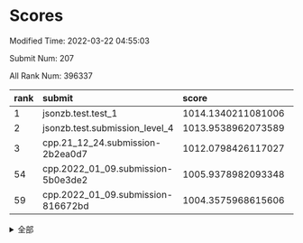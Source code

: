 # Scores

Modified Time: 2022-03-22 04:55:03

Submit Num: 207

All Rank Num: 396337

| rank |               submit               |       score        |       sigma        | pk_num |
| :--- | :--------------------------------- | :----------------- | :----------------- | :----- |
| 1    | jsonzb.test.test_1                 | 1014.1340211081006 | 0.8411074033602696 | 7658   |
| 2    | jsonzb.test.submission_level_4     | 1013.9538962073589 | 0.8425917262953333 | 7657   |
| 3    | cpp.21_12_24.submission-2b2ea0d7   | 1012.0798426117027 | 0.8032995327191528 | 7656   |
| 54   | cpp.2022_01_09.submission-5b0e3de2 | 1005.9378982093348 | 0.7344577999849884 | 7660   |
| 59   | cpp.2022_01_09.submission-816672bd | 1004.3575968615606 | 0.7088392066810336 | 7661   |


<details>
<summary>全部</summary>

| rank |                 submit                 |       score        |       sigma        | pk_num |
| :--- | :------------------------------------- | :----------------- | :----------------- | :----- |
| 1    | jsonzb.test.test_1                     | 1014.1340211081006 | 0.8411074033602696 | 7658   |
| 2    | jsonzb.test.submission_level_4         | 1013.9538962073589 | 0.8425917262953333 | 7657   |
| 3    | cpp.21_12_24.submission-2b2ea0d7       | 1012.0798426117027 | 0.8032995327191528 | 7656   |
| 4    | gobigger.level_3.submission_level_3_10 | 1011.9342095368322 | 0.7847513605794513 | 7657   |
| 5    | gobigger.level_3.submission_level_3_27 | 1011.9034314151814 | 0.7665108947316984 | 7658   |
| 6    | gobigger.level_3.submission_level_3_18 | 1011.8082292814724 | 0.764463102555278  | 7656   |
| 7    | gobigger.level_3.submission_level_3_15 | 1011.6993654487792 | 0.7711125309744981 | 7658   |
| 8    | gobigger.level_3.submission_level_3_24 | 1011.4456982646851 | 0.779584293313455  | 7662   |
| 9    | gobigger.level_3.submission_level_3_12 | 1011.3139840031819 | 0.7562644513568474 | 7654   |
| 10   | gobigger.level_3.submission_level_3_37 | 1011.2891701757983 | 0.7703056675204845 | 7656   |
| 11   | gobigger.level_3.submission_level_3_44 | 1011.1854399548087 | 0.7562167099289278 | 7658   |
| 12   | gobigger.level_3.submission_level_3_1  | 1011.073441290904  | 0.7731241786446239 | 7660   |
| 13   | gobigger.level_3.submission_level_3_7  | 1010.9821203824412 | 0.767440680507522  | 7659   |
| 14   | gobigger.level_3.submission_level_3_42 | 1010.8817596272492 | 0.778099030319259  | 7656   |
| 15   | gobigger.level_3.submission_level_3_35 | 1010.5669262608992 | 0.7534047187315125 | 7662   |
| 16   | gobigger.level_3.submission_level_3_36 | 1010.5232407846115 | 0.7499757394995538 | 7659   |
| 17   | gobigger.level_3.submission_level_3_48 | 1010.4204336917094 | 0.766678452494575  | 7661   |
| 18   | gobigger.level_3.submission_level_3_26 | 1010.4010502239432 | 0.7582154424661199 | 7659   |
| 19   | gobigger.level_3.submission_level_3_9  | 1010.3982137116993 | 0.7803876383902152 | 7659   |
| 20   | gobigger.level_3.submission_level_3_8  | 1010.3358496566143 | 0.7706027766361432 | 7655   |
| 21   | gobigger.level_3.submission_level_3_21 | 1010.2951199145738 | 0.7549015027255646 | 7657   |
| 22   | gobigger.level_3.submission_level_3_39 | 1010.2388956105256 | 0.760395465963595  | 7662   |
| 23   | gobigger.level_3.submission_level_3_16 | 1010.1614180361418 | 0.7614513410577389 | 7660   |
| 24   | gobigger.level_3.submission_level_3_43 | 1010.1588952816343 | 0.7846140726489267 | 7656   |
| 25   | gobigger.level_3.submission_level_3_31 | 1010.1381020284032 | 0.7515621513740582 | 7662   |
| 26   | gobigger.level_3.submission_level_3_0  | 1010.1348417307507 | 0.7345809740455226 | 7658   |
| 27   | gobigger.level_3.submission_level_3_32 | 1009.9410498646864 | 0.7505952967851841 | 7654   |
| 28   | gobigger.level_3.submission_level_3_40 | 1009.8957882487126 | 0.7586434389129263 | 7655   |
| 29   | gobigger.level_3.submission_level_3_3  | 1009.8770218551039 | 0.7535513133471917 | 7665   |
| 30   | gobigger.level_3.submission_level_3_34 | 1009.8526114728467 | 0.7727223763539487 | 7658   |
| 31   | gobigger.level_3.submission_level_3_23 | 1009.8386262974208 | 0.7627688497394209 | 7660   |
| 32   | gobigger.level_3.submission_level_3_30 | 1009.8139940304122 | 0.7572147675370406 | 7664   |
| 33   | gobigger.level_3.submission_level_3_13 | 1009.7350777320223 | 0.7643329542224574 | 7657   |
| 34   | gobigger.level_3.submission_level_3_19 | 1009.7233244588326 | 0.7692595740806801 | 7659   |
| 35   | gobigger.level_3.submission_level_3_14 | 1009.7094200751553 | 0.7369672916129839 | 7655   |
| 36   | gobigger.level_3.submission_level_3_22 | 1009.5547746248909 | 0.75743835534751   | 7660   |
| 37   | gobigger.level_3.submission_level_3_11 | 1009.4941320050892 | 0.7651536386385693 | 7657   |
| 38   | gobigger.level_3.submission_level_3_5  | 1009.4221601939396 | 0.7658428833966751 | 7658   |
| 39   | gobigger.level_3.submission_level_3_2  | 1009.4171070387536 | 0.758205499456241  | 7659   |
| 40   | gobigger.level_3.submission_level_3_28 | 1009.3362993078827 | 0.753996165759771  | 7666   |
| 41   | gobigger.level_3.submission_level_3_4  | 1009.313627672364  | 0.7598107967666732 | 7660   |
| 42   | gobigger.level_3.submission_level_3_49 | 1009.2934710799133 | 0.7477455396887756 | 7654   |
| 43   | gobigger.level_3.submission_level_3_33 | 1009.2673295247948 | 0.746039603124862  | 7661   |
| 44   | gobigger.level_3.submission_level_3_29 | 1009.2060999227987 | 0.7436488033395275 | 7660   |
| 45   | gobigger.level_3.submission_level_3_41 | 1009.1699263459742 | 0.7532417766870023 | 7654   |
| 46   | gobigger.level_3.submission_level_3_38 | 1009.1538282964416 | 0.7403939842410193 | 7656   |
| 47   | gobigger.level_3.submission_level_3_47 | 1009.1025962172553 | 0.7357093593057362 | 7655   |
| 48   | gobigger.level_3.submission_level_3_45 | 1009.0401025030076 | 0.7738034217300667 | 7661   |
| 49   | gobigger.level_3.submission_level_3_6  | 1008.8596463403692 | 0.7448705760675368 | 7663   |
| 50   | gobigger.level_3.submission_level_3_46 | 1008.6602223554477 | 0.7217383530061318 | 7660   |
| 51   | gobigger.level_3.submission_level_3_20 | 1008.1025013508568 | 0.7308434534193536 | 7657   |
| 52   | gobigger.level_3.submission_level_3_25 | 1007.9932310455504 | 0.7229923706767316 | 7656   |
| 53   | gobigger.level_3.submission_level_3_17 | 1007.7839531371768 | 0.7690937953736906 | 7657   |
| 54   | cpp.2022_01_09.submission-5b0e3de2     | 1005.9378982093348 | 0.7344577999849884 | 7660   |
| 55   | gobigger.level_1.submission_level_1_1  | 1004.9517873968905 | 0.721825838465216  | 7658   |
| 56   | gobigger.level_1.submission_level_1_35 | 1004.704460906798  | 0.7140939317866019 | 7657   |
| 57   | gobigger.level_1.submission_level_1_30 | 1004.6877555507008 | 0.7129810613192225 | 7656   |
| 58   | gobigger.level_1.submission_level_1_24 | 1004.4963449271696 | 0.7260648869722878 | 7658   |
| 59   | cpp.2022_01_09.submission-816672bd     | 1004.3575968615606 | 0.7088392066810336 | 7661   |
| 60   | gobigger.level_1.submission_level_1_8  | 1004.3494387352325 | 0.713976024996998  | 7657   |
| 61   | gobigger.level_1.submission_level_1_44 | 1004.2624048408599 | 0.7170266949529343 | 7657   |
| 62   | gobigger.level_1.submission_level_1_16 | 1004.2561214686598 | 0.7143168800516142 | 7664   |
| 63   | gobigger.level_1.submission_level_1_32 | 1004.2255973269778 | 0.7165763366664218 | 7658   |
| 64   | gobigger.level_1.submission_level_1_37 | 1004.216140423957  | 0.7259878768192815 | 7661   |
| 65   | gobigger.level_1.submission_level_1_22 | 1004.1454125040326 | 0.7240641619237276 | 7657   |
| 66   | gobigger.level_1.submission_level_1_28 | 1003.9735955327965 | 0.725912774766475  | 7658   |
| 67   | gobigger.level_1.submission_level_1_38 | 1003.8402394102563 | 0.7123948194533807 | 7664   |
| 68   | gobigger.level_1.submission_level_1_29 | 1003.7982787104429 | 0.7225684632266679 | 7662   |
| 69   | gobigger.level_1.submission_level_1_18 | 1003.7318192526836 | 0.7232133023611106 | 7656   |
| 70   | gobigger.level_1.submission_level_1_42 | 1003.6779330922859 | 0.7091640462642915 | 7656   |
| 71   | gobigger.level_1.submission_level_1_25 | 1003.5759959537446 | 0.7275215334218099 | 7653   |
| 72   | gobigger.level_1.submission_level_1_9  | 1003.5615445626064 | 0.7078365501859649 | 7658   |
| 73   | gobigger.level_1.submission_level_1_17 | 1003.4793778121962 | 0.7179692679396846 | 7663   |
| 74   | gobigger.level_1.submission_level_1_5  | 1003.4264489147201 | 0.7143948166396396 | 7664   |
| 75   | gobigger.level_1.submission_level_1_45 | 1003.385726531106  | 0.705045763261987  | 7661   |
| 76   | gobigger.level_1.submission_level_1_4  | 1003.3494609396458 | 0.7193506626850095 | 7661   |
| 77   | gobigger.level_1.submission_level_1_23 | 1003.2141464447681 | 0.7196029293754438 | 7656   |
| 78   | gobigger.level_1.submission_level_1_26 | 1003.1804694559862 | 0.7231413830095683 | 7657   |
| 79   | gobigger.level_1.submission_level_1_11 | 1003.1366527238064 | 0.7218149652733601 | 7661   |
| 80   | gobigger.level_1.submission_level_1_15 | 1003.1343278309358 | 0.7185687269557082 | 7662   |
| 81   | gobigger.level_1.submission_level_1_43 | 1003.1257132828721 | 0.716569416434511  | 7659   |
| 82   | gobigger.level_1.submission_level_1_36 | 1003.0640349095158 | 0.7200881241015425 | 7659   |
| 83   | gobigger.level_1.submission_level_1_41 | 1003.0514392797464 | 0.7204980602831871 | 7651   |
| 84   | gobigger.level_1.submission_level_1_49 | 1003.0222824901897 | 0.7215857433023202 | 7658   |
| 85   | gobigger.level_1.submission_level_1_34 | 1002.9736435016563 | 0.7316477994394143 | 7659   |
| 86   | gobigger.level_1.submission_level_1_48 | 1002.9652076303015 | 0.7184882649150197 | 7658   |
| 87   | gobigger.level_1.submission_level_1_6  | 1002.9551463748933 | 0.7054851233792422 | 7664   |
| 88   | gobigger.level_1.submission_level_1_33 | 1002.9456146713851 | 0.7150266171216071 | 7661   |
| 89   | gobigger.level_1.submission_level_1_13 | 1002.8576243080563 | 0.7107587888103334 | 7661   |
| 90   | gobigger.level_1.submission_level_1_21 | 1002.8514135925508 | 0.7179477048971368 | 7657   |
| 91   | gobigger.level_1.submission_level_1_46 | 1002.8114939292824 | 0.7105922509959289 | 7661   |
| 92   | gobigger.level_1.submission_level_1_20 | 1002.6959321342761 | 0.714013345266604  | 7661   |
| 93   | gobigger.level_1.submission_level_1_0  | 1002.6933679838966 | 0.7148430224559041 | 7661   |
| 94   | gobigger.level_1.submission_level_1_19 | 1002.6928619217324 | 0.7105005506438671 | 7657   |
| 95   | gobigger.level_1.submission_level_1_27 | 1002.6905952111093 | 0.7159739722912419 | 7653   |
| 96   | gobigger.level_1.submission_level_1_14 | 1002.6539276090112 | 0.7276061803557036 | 7665   |
| 97   | gobigger.level_1.submission_level_1_3  | 1002.5424883580314 | 0.7134678767874043 | 7662   |
| 98   | gobigger.level_1.submission_level_1_7  | 1002.4877243131274 | 0.7123511074774446 | 7658   |
| 99   | gobigger.level_1.submission_level_1_12 | 1002.4876153058058 | 0.7257985133890953 | 7659   |
| 100  | gobigger.level_1.submission_level_1_31 | 1002.3943461239826 | 0.7077351571913769 | 7652   |
| 101  | gobigger.level_1.submission_level_1_10 | 1002.0981388841737 | 0.7227989266162879 | 7667   |
| 102  | gobigger.level_1.submission_level_1_47 | 1002.0717662507864 | 0.7188911334923438 | 7658   |
| 103  | gobigger.level_1.submission_level_1_2  | 1001.885393634172  | 0.7137686634257799 | 7653   |
| 104  | gobigger.level_1.submission_level_1_40 | 1001.5727357001258 | 0.7107528069136431 | 7659   |
| 105  | gobigger.level_1.submission_level_1_39 | 1000.91767979372   | 0.711946369562586  | 7655   |
| 106  | gobigger.random.submission_random_28   | 997.562457195322   | 0.7086676098817585 | 7661   |
| 107  | gobigger.random.submission_random_43   | 997.1886346117483  | 0.6992324123213439 | 7658   |
| 108  | gobigger.random.submission_random_47   | 997.1623163178377  | 0.6986310580385107 | 7660   |
| 109  | gobigger.random.submission_random_8    | 997.1480372735049  | 0.7019999607319207 | 7662   |
| 110  | gobigger.random.submission_random_39   | 996.9784523774903  | 0.715521854667327  | 7656   |
| 111  | gobigger.random.submission_random_40   | 996.8974395150738  | 0.7059857027978008 | 7658   |
| 112  | gobigger.random.submission_random_31   | 996.8580878300311  | 0.7120554979382634 | 7658   |
| 113  | gobigger.random.submission_random_10   | 996.6362704837209  | 0.7127194394617953 | 7659   |
| 114  | gobigger.random.submission_random_23   | 996.6101884041394  | 0.6918572616821521 | 7656   |
| 115  | gobigger.random.submission_random_2    | 996.5043239556453  | 0.7105281102497    | 7655   |
| 116  | gobigger.random.submission_random_35   | 996.3175688133616  | 0.706731949189787  | 7660   |
| 117  | gobigger.random.submission_random_46   | 996.2898133404652  | 0.7020949863322826 | 7660   |
| 118  | gobigger.random.submission_random_6    | 996.2786320901273  | 0.7059430830749994 | 7663   |
| 119  | gobigger.random.submission_random_4    | 996.277986509158   | 0.7092928827437267 | 7655   |
| 120  | gobigger.random.submission_random_24   | 996.2697573129892  | 0.7092791554557781 | 7659   |
| 121  | gobigger.random.submission_random_19   | 996.2697535580922  | 0.7092555651683189 | 7657   |
| 122  | gobigger.random.submission_random_34   | 996.2260542413883  | 0.6898697789527714 | 7653   |
| 123  | gobigger.random.submission_random_44   | 996.2142537847074  | 0.7079019060445914 | 7663   |
| 124  | gobigger.random.submission_random_38   | 996.2085520890928  | 0.7155954532036424 | 7659   |
| 125  | gobigger.random.submission_random_5    | 996.1547517846751  | 0.7206392893443822 | 7655   |
| 126  | gobigger.random.submission_random_13   | 996.0651295293331  | 0.699567210540496  | 7657   |
| 127  | gobigger.random.submission_random_32   | 996.0443386361468  | 0.7032090374935134 | 7659   |
| 128  | gobigger.random.submission_random_45   | 996.0351127434083  | 0.7145319026362253 | 7656   |
| 129  | gobigger.random.submission_random_41   | 995.9817598287531  | 0.708065443120299  | 7657   |
| 130  | gobigger.random.submission_random_25   | 995.9084141986797  | 0.7109172571551808 | 7654   |
| 131  | gobigger.random.submission_random_36   | 995.9005838324425  | 0.7022187784748173 | 7660   |
| 132  | gobigger.random.submission_random_0    | 995.8770243568727  | 0.7010029410568456 | 7656   |
| 133  | gobigger.random.submission_random_26   | 995.8760009750246  | 0.702510865612481  | 7661   |
| 134  | gobigger.random.submission_random_18   | 995.7781171524413  | 0.7118804003681465 | 7661   |
| 135  | gobigger.random.submission_random_29   | 995.7717500421764  | 0.7096966612454477 | 7655   |
| 136  | gobigger.random.submission_random_33   | 995.746778960902   | 0.7253552406396292 | 7661   |
| 137  | gobigger.random.submission_random_15   | 995.6884977327732  | 0.712367446955542  | 7660   |
| 138  | gobigger.random.submission_random_30   | 995.6879176328424  | 0.7074881690885191 | 7652   |
| 139  | gobigger.random.submission_random_3    | 995.6628698760915  | 0.7169421602374153 | 7661   |
| 140  | gobigger.random.submission_random_37   | 995.6399420415347  | 0.7155032210106224 | 7662   |
| 141  | gobigger.random.submission_random_49   | 995.6055769063399  | 0.7023893045764387 | 7658   |
| 142  | gobigger.random.submission_random_11   | 995.5867820726944  | 0.7175264635537604 | 7664   |
| 143  | gobigger.random.submission_random_27   | 995.5715602190614  | 0.7092910319339422 | 7663   |
| 144  | gobigger.random.submission_random_7    | 995.5565801073484  | 0.7063683864488056 | 7654   |
| 145  | gobigger.random.submission_random_12   | 995.5411276905343  | 0.7157638359892076 | 7657   |
| 146  | gobigger.random.submission_random_22   | 995.537692816015   | 0.7056082649784547 | 7658   |
| 147  | gobigger.random.submission_random_20   | 995.53661547182    | 0.7132702257069511 | 7664   |
| 148  | gobigger.random.submission_random_14   | 995.4654624705263  | 0.7177088700767299 | 7658   |
| 149  | gobigger.random.submission_random_21   | 995.427259862659   | 0.7302866557184795 | 7656   |
| 150  | gobigger.random.submission_random_42   | 995.3765641446707  | 0.7010501538604532 | 7660   |
| 151  | gobigger.random.submission_random_48   | 995.3644917405586  | 0.7060602053371401 | 7661   |
| 152  | gobigger.random.submission_random_16   | 995.312892531106   | 0.7068912236393388 | 7657   |
| 153  | gobigger.random.submission_random_17   | 995.2995024283141  | 0.7062166223131218 | 7657   |
| 154  | gobigger.random.submission_random_1    | 995.1884074728362  | 0.720307949001914  | 7657   |
| 155  | gobigger.random.submission_random_9    | 994.9706501215669  | 0.7180635448394341 | 7660   |
| 156  | gobigger.level_2.submission_level_2_7  | 994.6053092204388  | 0.7224671465032427 | 7661   |
| 157  | gobigger.level_2.submission_level_2_5  | 993.8939765517435  | 0.7387086465037682 | 7654   |
| 158  | gobigger.level_2.submission_level_2_48 | 993.5684761437841  | 0.7246437447455352 | 7662   |
| 159  | gobigger.level_2.submission_level_2_36 | 993.424505960495   | 0.7340439207436751 | 7658   |
| 160  | gobigger.level_2.submission_level_2_43 | 993.3829183015185  | 0.7379122763338668 | 7665   |
| 161  | gobigger.level_2.submission_level_2_11 | 993.1894701973513  | 0.7268503378697785 | 7658   |
| 162  | gobigger.level_2.submission_level_2_30 | 993.1530717764139  | 0.7471998276508199 | 7657   |
| 163  | gobigger.level_2.submission_level_2_25 | 993.0546086374416  | 0.7544682770341189 | 7657   |
| 164  | gobigger.level_2.submission_level_2_47 | 992.9656012920636  | 0.7334066926015279 | 7662   |
| 165  | gobigger.level_2.submission_level_2_15 | 992.9323467028978  | 0.753193974217777  | 7661   |
| 166  | gobigger.level_2.submission_level_2_8  | 992.9177513728149  | 0.7422710092775693 | 7665   |
| 167  | gobigger.level_2.submission_level_2_39 | 992.8949696862377  | 0.742085808602717  | 7656   |
| 168  | gobigger.level_2.submission_level_2_1  | 992.8877192415883  | 0.7326132173079601 | 7662   |
| 169  | gobigger.level_2.submission_level_2_18 | 992.8214647801753  | 0.7271635532241644 | 7654   |
| 170  | gobigger.level_2.submission_level_2_34 | 992.8203073442223  | 0.737946647171136  | 7661   |
| 171  | gobigger.level_2.submission_level_2_10 | 992.8016837642962  | 0.7598234724417465 | 7656   |
| 172  | gobigger.level_2.submission_level_2_35 | 992.5830369290874  | 0.7290967797683238 | 7659   |
| 173  | gobigger.level_2.submission_level_2_13 | 992.5120737214845  | 0.7345423714776298 | 7662   |
| 174  | gobigger.level_2.submission_level_2_3  | 992.4675521317862  | 0.7404348249614496 | 7660   |
| 175  | gobigger.level_2.submission_level_2_6  | 992.3082006691903  | 0.7551585180050303 | 7658   |
| 176  | gobigger.level_2.submission_level_2_41 | 992.2840335657181  | 0.7359316454013148 | 7657   |
| 177  | gobigger.level_2.submission_level_2_40 | 992.2650471518624  | 0.7447904729273983 | 7658   |
| 178  | gobigger.level_2.submission_level_2_2  | 992.2267050121861  | 0.7500680291029236 | 7659   |
| 179  | gobigger.level_2.submission_level_2_4  | 992.202558196814   | 0.7369887689164318 | 7660   |
| 180  | gobigger.level_2.submission_level_2_44 | 992.192384179161   | 0.75765752231551   | 7661   |
| 181  | gobigger.level_2.submission_level_2_37 | 992.1402212524514  | 0.7394374482924881 | 7660   |
| 182  | gobigger.level_2.submission_level_2_19 | 991.8699302350693  | 0.7669495087716113 | 7658   |
| 183  | gobigger.level_2.submission_level_2_20 | 991.7432723930932  | 0.7468558198507537 | 7659   |
| 184  | gobigger.level_2.submission_level_2_33 | 991.7094292161321  | 0.7360178651583322 | 7655   |
| 185  | gobigger.level_2.submission_level_2_27 | 991.5990105075037  | 0.7465807939911961 | 7661   |
| 186  | gobigger.level_2.submission_level_2_29 | 991.5099951870068  | 0.758093894745043  | 7658   |
| 187  | gobigger.level_2.submission_level_2_38 | 991.5033090418403  | 0.7502417314121316 | 7661   |
| 188  | gobigger.level_2.submission_level_2_23 | 991.4920019627613  | 0.7510615418182052 | 7655   |
| 189  | gobigger.level_2.submission_level_2_22 | 991.421480133729   | 0.7510793978342674 | 7656   |
| 190  | gobigger.level_2.submission_level_2_45 | 991.3762947508695  | 0.7518651614170508 | 7655   |
| 191  | gobigger.level_2.submission_level_2_21 | 991.3706766844232  | 0.7347067435036583 | 7658   |
| 192  | gobigger.level_2.submission_level_2_42 | 991.3540636579669  | 0.7470966496670853 | 7662   |
| 193  | gobigger.level_2.submission_level_2_49 | 991.3336728683213  | 0.7589473402393607 | 7660   |
| 194  | gobigger.level_2.submission_level_2_12 | 991.3309640302055  | 0.7500942749077293 | 7658   |
| 195  | gobigger.level_2.submission_level_2_31 | 991.2837599005908  | 0.7338682655772402 | 7660   |
| 196  | gobigger.level_2.submission_level_2_26 | 991.2505940470728  | 0.7774762817576807 | 7660   |
| 197  | gobigger.level_2.submission_level_2_14 | 991.2326152253374  | 0.7528276152093999 | 7661   |
| 198  | gobigger.level_2.submission_level_2_0  | 991.1993795002408  | 0.7538337853031065 | 7658   |
| 199  | gobigger.level_2.submission_level_2_46 | 991.0308091287741  | 0.7623622034642599 | 7654   |
| 200  | gobigger.level_2.submission_level_2_32 | 991.0140445381558  | 0.7406727961601489 | 7660   |
| 201  | gobigger.level_2.submission_level_2_16 | 991.0015785427896  | 0.7742111849941983 | 7660   |
| 202  | gobigger.level_2.submission_level_2_9  | 990.9494694801634  | 0.7462312954327112 | 7661   |
| 203  | gobigger.level_2.submission_level_2_17 | 990.9136047999905  | 0.7692154718905635 | 7659   |
| 204  | gobigger.level_2.submission_level_2_28 | 990.7963046983714  | 0.746543541222507  | 7659   |
| 205  | gobigger.level_2.submission_level_2_24 | 990.038572724767   | 0.7491915390179072 | 7658   |
| 206  | gobigger.none.submission_none_0        | 977.0670802727159  | 1.4362309856646491 | 7656   |
| 207  | gobigger.none.submission_none_1        | 975.8531660906915  | 1.6052183287400787 | 7663   |

</details>